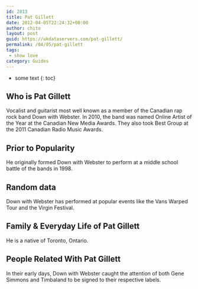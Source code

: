 ```yaml
---
id: 2813
title: Pat Gillett
date: 2012-04-05T22:24:32+00:00
author: chito
layout: post
guid: https://ukdataservers.com/pat-gillett/
permalink: /04/05/pat-gillett
tags:
 - show love
category: Guides
---
```


* some text
{: toc}
          
          
## Who is  Pat Gillett
                  
                  
                  
Vocalist and guitarist most well known as a member of the Canadian rap rock band Down with Webster. In 2010, the band was named Online Artist of the Year at the Canadian New Media Awards. They also took Best Group at the 2011 Canadian Radio Music Awards.
                  
                
                
                
## Prior to Popularity 
                  
                  
                  
He originally formed Down with Webster to perform at a middle school battle of the bands in 1998.
                  
                
                
                
## Random data 
                  
                  
                  
Down with Webster has performed at popular events like the Vans Warped Tour and the Virgin Festival.
                  
                
                
                
## Family & Everyday Life of Pat Gillett
                  
                  
                  
He is a native of Toronto, Ontario.
                  
                
                
                
## People Related With  Pat Gillett
                  
                  
                  
In their early days, Down with Webster caught the attention of both Gene Simmons and Timbaland to be signed to their respective labels.
                  
                
              
            
          
          
          
    
    
  
